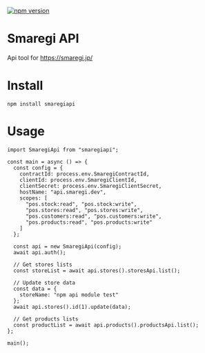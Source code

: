 
[![npm version](https://badge.fury.io/js/smaregiapi.svg)](https://badge.fury.io/js/smaregiapi)

# Smaregi API

Api tool for https://smaregi.jp/ 

# Install

```
npm install smaregiapi
```

# Usage

```node
import SmaregiApi from "smaregiapi";

const main = async () => {
  const config = {
    contractId: process.env.SmaregiContractId,
    clientId: process.env.SmaregiClientId,
    clientSecret: process.env.SmaregiClientSecret,
    hostName: "api.smaregi.dev",
    scopes: [
      "pos.stock:read", "pos.stock:write",
      "pos.stores:read", "pos.stores:write",
      "pos.customers:read", "pos.customers:write", 
      "pos.products:read", "pos.products:write"
    ]
  };
  
  const api = new SmaregiApi(config);
  await api.auth();

  // Get stores lists
  const storeList = await api.stores().storesApi.list();

  // Update store data
  const data = {
    storeName: "npm api module test"
  };
  await api.stores().id(1).update(data);

  // Get products lists
  const productList = await api.products().productsApi.list();
};

main();

```

